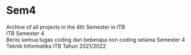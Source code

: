 # Sem4
Archive of all projects in the 4th Semester in ITB<br>
ITB Semester 4<br>
Berisi semua tugas coding dan beberapa non coding selama Semester 4 Teknik Informatika ITB Tahun 2021/2022
